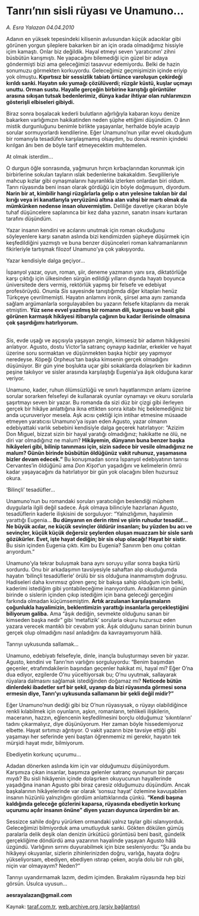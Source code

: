 # Tanrı’nın sisli rüyası ve Unamuno...

*A. Esra Yalazan 04.04.2010*

<div class="yazi"><p>Adanın en yüksek tepesindeki kilisenin avlusundan küçük adacıklar gibi görünen yorgun şileplere bakarken bir an için orada olmadığımız hissiyle içim kamaştı. Onlar biz değildik. Hayal etmeyi seven ‘yaratıcının’ zihni büsbütün karışmıştı. Ne yapacağını bilemediği için güzel bir adaya göndermişti bizi ama geleceğimizi tasavvur edemiyordu. Belki de hazin sonumuzu görmekten korkuyordu. Geleceğimiz geçmişimizin içinde eriyip yok olmuştu<b>. Kıpırtısız bir sessizlik tabiatı örtünce varoluşun çekirdeği kırıldı sanki. Hayatın sıkı yumağı çözülüverdi; rüzgâr küstü, kuşlar uçmayı unuttu. Orman sustu. Hayalle gerçeğin birbirine karıştığı görüntüler arasına sıkışan tutsak bedenlerimiz, dünya kadar ihtiyar olan ruhlarımızın gösterişli elbiseleri gibiydi. </b></p>
<p>Biraz sonra boşalacak kederli bulutların ağırlığıyla kabaran koyu denize bakarken varlığımızın hakikatinden neden şüphe ettiğimi düşündüm. O ânın mistik durgunluğunu benimle birlikte yaşayanlar, herhalde böyle acayip sorular sormuyorlardı kendilerine. Eğer Unamuno’nun yıllar evvel okuduğum bir romanıyla tesadüfen karşılaşmamış olsaydım, bu donuk resmin içindeki kırılgan ânı ben de böyle tarif etmeyecektim muhtemelen.</p>


At olmak isterdim...

<p>O durgun öğle sonrasında, yağmurun hırçın kırbaçlarından korunmak için birbirlerine sokulan tayların ıslak bedenlerine bakakaldım. Sevgilileriyle mahcup kızlar gibi oynaşmalarını hayranlıkla izlerken onlardan biri oldum. Tanrı rüyasında beni insan olarak gördüğü için böyle doğmuşum, diyordum. <b>Narin bir at, kimbilir hangi rüzgârlarla gelip o atın yelesine takılan bir dal kırığı veya iri kanatlarıyla yeryüzünü altına alan vahşi bir martı olmak da mümkünken nedense insan oluvermiştim.</b> Deliliğe davetiye çıkaran böyle tuhaf düşüncelere saplanınca bir kez daha yazının, sanatın insanı kurtaran tarafını düşündüm. </p>
<p>Yazar insanın kendini ve acılarını unutmak için roman okuduğunu söyleyenlere karşı sanatın aslında bizi kendimizden şüpheye düşürmek için keşfedildiğini yazmıştı ve buna benzer düşünceleri roman kahramanlarının fikirleriyle tartışmak filozof Unamuno’ya çok yakışıyordu. </p>


Yazar kendisiyle dalga geçiyor...

<p>İspanyol yazar, oyun, roman, şiir, deneme yazmanın yanı sıra, diktatörlüğe karşı çıktığı için ülkesinden sürgün edildiği yılların dışında hayatı boyunca üniversitede ders vermiş, rektörlük yapmış bir felsefe ve edebiyat profesörüydü. Onunla <i>Sis</i> sayesinde tanıştığımda diğer kitapları henüz Türkçeye çevrilmemişti. Hayatın anlamını ironik, şiirsel ama aynı zamanda sağlam argümanlarla sorgulayabilen bu yazarın felsefe kitaplarını da merak etmiştim. <b>Yüz sene evvel yazılmış bir romanın dili, kurgusu ve basit gibi görünen karmaşık hikâyesi itibarıyla çağının bu kadar ilerisinde olmasına çok şaşırdığımı hatırlıyorum. </b></p>
<p><i><br/>Sis</i>, evde uşağı ve aşçısıyla yaşayan zengin, kimsesiz bir adamın hikâyesini anlatıyor. Agusto, dostu Victor’la satranç oynayıp kadınlar, erkekler ve hayat üzerine soru sormaktan ve düşünmekten başka hiçbir şey yapmıyor neredeyse. Köpeği Orpheus’tan başka kimsenin gerçek olmadığını düşünüyor. Bir gün yine boşlukta uçar gibi sokaklarda dolaşırken bir kadının peşine takılıyor ve sisler arasında karşılaştığı Eugenia’ya âşık olduğuna karar veriyor. </p>
<p>Unamuno, kader, ruhun ölümsüzlüğü ve sınırlı hayatlarımızın anlamı üzerine sorular sorarken felsefeyi de kullanarak oyunlar oynamayı ve okuru sorularla şaşırtmayı seven bir yazar. Bu romanda da sizi düz bir çizgi gibi ilerleyen gerçek bir hikâye anlattığına ikna ettikten sonra kitabı hiç beklemediğiniz bir anda uçuruveriyor mesela. Aşk acısı çektiği için intihar etmesine müsaade etmeyen yaratıcısı Unamuno’ya isyan eden Agusto, yazar olmanın edebiyattaki varlık sebebini kendisiyle dalga geçerek hatırlatıyor: “Azizim Don Miguel, bizzat sizin bir hayal yaratığı olmadığınız; hakikatte ne ölü, ne diri var olmadığınız ne malum? <b>Hikâyemin, dünyanın buna benzer başka hikâyeleri gibi, bilinip tanınması için, sizin sadece bir vesile olmadığınız ne malum? Günün birinde büsbütün öldüğünüz vakit ruhunuz, yaşamasına bizler devam edecek.”</b> Bu konuşmadan sonra İspanyol edebiyatının tanrısı Cervantes’in öldüğünü ama <i>Don Kişot</i>’un yaşadığını ve kelimelerin ömrü kadar yaşayacağını da hatırlatıyor bir gün yok olacağını bilen huzursuz okura. </p>


‘Bilinçli’ tesadüfler...

<p>Unamuno’nun bu romandaki soruları yaratıcılığın beslendiği müphem duygularla ilgili değil sadece. Âşık olmaya bilinciyle hazırlanan Agusto, tesadüflerin kaderle ilişkisini de sorguluyor: “Yalnızlığımın, hayalimin yarattığı Eugenia... <b>Bu dünyanın en derin ritmi ve şiirin ruhudur tesadüf... Ne büyük acılar, ne küçük sevinçler öldürür insanları; bu yüzden bu acı ve sevinçler, küçük küçük değersiz şeylerden oluşan muazzam bir sisle sarılı gözükürler. Evet, işte hayat dediğin; bir sis olup olacağı! Hayat bir sistir.</b> Bu sisin içinden Eugenia çıktı. Kim bu Eugenia? Sanırım ben onu çoktan arıyordum.” </p>
<p>Unamuno’yla tekrar buluşmak bana aynı soruyu yıllar sonra başka türlü sordurdu. Onu bir arkadaşımın tavsiyesiyle sahaftan alıp okuduğumda hayatın ‘bilinçli tesadüflerle’ örülü bir sis olduğuna inanmamıştım doğrusu. Hadiseleri daha kıvrımsız gören genç bir bakışa sahip olduğum için belki, kaderimi istediğim gibi yontabileceğime inanıyordum. Aradıklarımın günün birinde o sislerin içinden çıkıp istediğim için bana geleceği gerçeğini farkında olmadan küçümsemiştim. <b>Artık arzulanan karşılaşmaların çoğunlukla hayalimizin, beklentimizin yarattığı insanlarla gerçekleştiğini biliyorum galiba.</b> Ama “âşık dediğin, sevmekte olduğunu sanan bir kimseden başka nedir” gibi ‘metafizik’ sorularla okuru huzursuz eden yazara verecek mantıklı bir cevabım yok. Âşık olduğunu sanan birinin bunun gerçek olup olmadığını nasıl anladığını da kavrayamıyorum hâlâ. </p>


Tanrıyı uykusunda sallamak... 

<p>Unamuno, edebiyatı felsefeyle, dinle, inançla buluşturmayı seven bir yazar. Agusto, kendini ve Tanrı’nın varlığını sorguluyordu: “Benim başımdan geçenler, etrafımdakilerin başından geçenler hakikat mi, hayal mi? Eğer O’na dua ediyor, ezgilerde O’nu yüceltiyorsak bu; O’nu uyutmak, sallayarak rüyalara dalmasını sağlamak istediğinden doğamaz mı? <b>Neticede bütün dinlerdeki ibadetler sırf bir şekil, uyanıp da bizi rüyasında görmesi sona ermesin diye, Tanrı’yı uykusunda sallamanın bir şekli değil midir?”</b> </p>
<p>Eğer Unamuno’nun dediği gibi biz O’nun rüyasıysak, o rüyayı olabildiğince renkli kılabilmek için oyunların, aşkın, romanların, tehlikeli ilişkilerin, maceranın, hazzın, eğlencenin keşfedilmesini borçlu olduğumuz ‘sıkıntıların’ tadını çıkarmalıyız, diye düşünüyorum. Her zaman böyle hissedemiyoruz elbette. Hayat sırtımızı ağrıtıyor. O vakit yazarın bize tavsiye ettiği gibi yaşamayı her seferinde yeni baştan öğrenmemiz mi gerekir, hayatın tek mürşidi hayat mıdır, bilmiyorum. </p>


Ebediyetin korkunç uçurumu...

<p>Adadan dönerken aslında kim için var olduğumuzu düşünüyordum. Karşımıza çıkan insanlar, başımıza gelenler satranç oyununun bir parçası mıydı? Bu sisli hikâyenin içinde dolaşırken okuyucunun hayallerinde yaşadığına inanan Agusto gibi biraz çaresiz olduğumuzu düşündüm. Ancak başkalarının hikâyelerinde var olarak ‘sonsuz hayat’ özlemine kavuşabilen insanın hüzünlü yalnızlığını gördüm anlattıklarında çünkü. <b>“Kendi başına kaldığında geleceğe gözlerini kaparsa, rüyasında ebediyetin korkunç uçurumu açılır insanın önüne” diyen yazarı duyunca ürperdim bir an. </b></p>
<p>Sessizce sahile doğru yürürken ormandaki yalnız taylar gibi ıslanıyorduk. Geleceğimizi bilmiyorduk ama umutluyduk sanki. Gökten dökülen gümüş paralarla delik deşik olan denizin ürkütücü görüntüsü beni basit, gündelik gerçekliğime döndürdü ama yazarının hayalinde yaşayan Agusto hâlâ üzgündü. Varlığının sırrını duyurabilmek için bize sesleniyordu: “Şu anda bu hikâyeyi okuyanlar, sizlerin zihinlerinizden doğru, varlığa, hayata doğru yükseliyorsam, ebediyen, ebediyen ıstırap çeken, acıyla dolu bir ruh gibi, niçin var olmayayım? Neden?” </p>
<p>Tanrıyı uyandırmamak lazım, dedim içimden. Bırakalım rüyasında hep bizi görsün. Usulca uyusun...</p>
<p><b>aesrayalazan@gmail.com</b></p></div>

Kaynak: [taraf.com.tr](http://www.taraf.com.tr:80/makale/10757.htm), [web.archive.org (arşiv bağlantısı)](http://web.archive.org/web/20100412033215/http://www.taraf.com.tr:80/makale/10757.htm)
